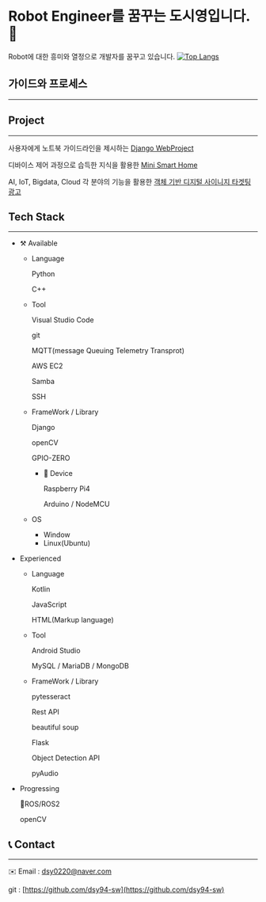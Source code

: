 # Robot Engineer를 꿈꾸는 도시영입니다.👋

Robot에 대한 흥미와 열정으로 개발자를 꿈꾸고 있습니다. 
[![Top Langs](https://github-readme-stats.vercel.app/api/top-langs/?username=dsy94-sw&layout=compact)](https://github.com/anuraghazra/github-readme-stats)

## 가이드와 프로세스

---

## Project

---

사용자에게 노트북  가이드라인을 제시하는 [Django WebProject](https://github.com/dsy94-sw/web_proj.git)

디바이스 제어 과정으로 습득한 지식을 활용한 [Mini Smart Home](https://github.com/hyeonghak96/iot-project.git)

AI, IoT, Bigdata, Cloud 각 분야의 기능을 활용한 [객체 기반 디지털 사이니지 타겟팅 광고](https://github.com/JFusionProject/IoT_code)

## Tech Stack

---

- ⚒️ Available
    - Language

        Python

        C++

    - Tool

        Visual Studio Code

        git

        MQTT(message Queuing Telemetry Transprot)

        AWS EC2

        Samba

        SSH

    - FrameWork / Library

        Django

        openCV

        GPIO-ZERO

        - 📱 Device

            Raspberry Pi4

            Arduino / NodeMCU

    - OS
        - Window
        - Linux(Ubuntu)
- Experienced
    - Language

        Kotlin

        JavaScript

        HTML(Markup language)

    - Tool

        Android Studio

        MySQL / MariaDB / MongoDB

    - FrameWork / Library

        pytesseract

        Rest API

        beautiful soup

        Flask

        Object Detection API

        pyAudio

- Progressing

    🐢ROS/ROS2

    openCV

## 📞 Contact

---

✉️ Email : dsy0220@naver.com

git : [https://github.com/dsy94-sw](https://github.com/dsy94-sw)
